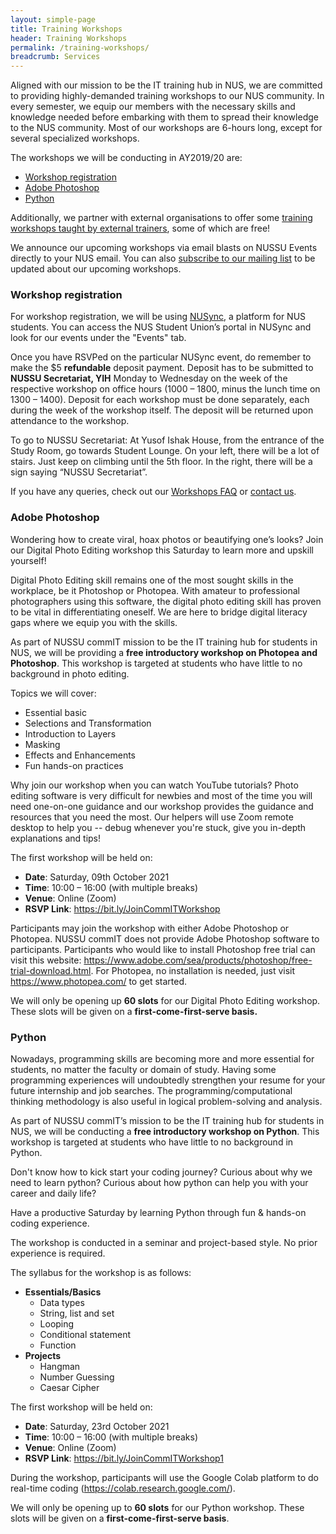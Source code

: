 ```yaml
---
layout: simple-page
title: Training Workshops
header: Training Workshops
permalink: /training-workshops/
breadcrumb: Services
---
```


Aligned with our mission to be the IT training hub in NUS, we are committed to providing highly-demanded training workshops to our NUS community. In every semester, we equip our members with the necessary skills and knowledge needed before embarking with them to spread their knowledge to the NUS community. Most of our workshops are 6-hours long, except for several specialized workshops.

The workshops we will be conducting in AY2019/20 are:

- [Workshop registration](#workshop-registration)
- [Adobe Photoshop](#adobe-photoshop)
- [Python](#python)

Additionally, we partner with external organisations to offer some [training workshops taught by external trainers](/external-workshops/), some of which are free!

We announce our upcoming workshops via email blasts on NUSSU Events directly to your NUS email. You can also [subscribe to our mailing list](/contact/#mailing-list) to be updated about our upcoming workshops.

### Workshop registration

For workshop registration, we will be using [NUSync](https://orgsync.com/133324/chapter), a platform for NUS students. You can access the NUS Student Union’s portal in NUSync and look for our events under the "Events" tab.

Once you have RSVPed on the particular NUSync event, do remember to make the $5 **refundable** deposit payment. Deposit has to be submitted to **NUSSU Secretariat, YIH** Monday to Wednesday on the week of the respective workshop on office hours (1000 – 1800, minus the lunch time on 1300 – 1400). Deposit for each workshop must be done separately, each during the week of the workshop itself. The deposit will be returned upon attendance to the workshop.

To go to NUSSU Secretariat: At Yusof Ishak House, from the entrance of the Study Room, go towards Student Lounge. On your left, there will be a lot of stairs. Just keep on climbing until the 5th floor. In the right, there will be a sign saying “NUSSU Secretariat”.

If you have any queries, check out our [Workshops FAQ](/faq/) or [contact us](/contact/).

### Adobe Photoshop

Wondering how to create viral, hoax photos or beautifying one’s looks? Join our Digital Photo Editing workshop this Saturday to learn more and upskill yourself!

Digital Photo Editing skill remains one of the most sought skills in the workplace, be it Photoshop or Photopea. With amateur to professional photographers using this software, the digital photo editing skill has proven to be vital in differentiating oneself. We are here to bridge digital literacy gaps where we equip you with the skills.

As part of NUSSU commIT mission to be the IT training hub for students in NUS, we will be providing a **free introductory workshop on Photopea and Photoshop**. This workshop is targeted at students who have little to no background in photo editing.

Topics we will cover:

- Essential basic
- Selections and Transformation
- Introduction to Layers
- Masking
- Effects and Enhancements
- Fun hands-on practices

Why join our workshop when you can watch YouTube tutorials?
Photo editing software is very difficult for newbies and most of the time you will need one-on-one guidance and our workshop provides the guidance and resources that you need the most. Our helpers will use Zoom remote desktop to help you -- debug whenever you're stuck, give you in-depth explanations and tips!

The first workshop will be held on:

- **Date**: Saturday, 09th October 2021
- **Time**: 10:00 – 16:00 (with multiple breaks)
- **Venue**: Online (Zoom)
- **RSVP Link**: <https://bit.ly/JoinCommITWorkshop>

Participants may join the workshop with either Adobe Photoshop or Photopea. NUSSU commIT does not provide Adobe Photoshop software to participants. Participants who would like to install Photoshop free trial can visit this website: <https://www.adobe.com/sea/products/photoshop/free-trial-download.html>. For Photopea, no installation is needed, just visit <https://www.photopea.com/> to get started.

We will only be opening up **60 slots** for our Digital Photo Editing workshop. These slots will be given on a **first-come-first-serve basis.**

### Python

Nowadays, programming skills are becoming more and more essential for students, no matter the faculty or domain of study. Having some programming experiences will undoubtedly strengthen your resume for your future internship and job searches. The programming/computational thinking methodology is also useful in logical problem-solving and analysis.

As part of NUSSU commIT’s mission to be the IT training hub for students in NUS, we will be conducting a **free introductory workshop on Python**. This workshop is targeted at students who have little to no background in Python.

Don't know how to kick start your coding journey? Curious about why we need to learn python? Curious about how python can help you with your career and daily life?

Have a productive Saturday by learning Python through fun & hands-on coding experience.

The workshop is conducted in a seminar and project-based style. No prior experience is required.

The syllabus for the workshop is as follows:

- **Essentials/Basics**
  - Data types
  - String, list and set
  - Looping
  - Conditional statement
  - Function
- **Projects**
  - Hangman
  - Number Guessing
  - Caesar Cipher

The first workshop will be held on:

- **Date**: Saturday, 23rd October 2021
- **Time**: 10:00 – 16:00 (with multiple breaks)
- **Venue**: Online (Zoom)
- **RSVP Link**: <https://bit.ly/JoinCommITWorkshop1>

During the workshop, participants will use the Google Colab platform to do real-time coding (<https://colab.research.google.com/>).

We will only be opening up to **60 slots** for our Python workshop. These slots will be given on a **first-come-first-serve basis**.
